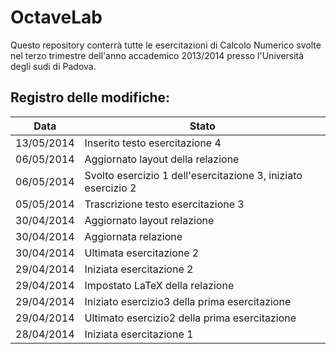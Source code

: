 OctaveLab
=========

Questo repository conterrà tutte le esercitazioni di Calcolo Numerico svolte nel terzo trimestre dell'anno accademico 2013/2014 presso l'Università degli sudi di Padova.


Registro delle modifiche:
------------------

Data         | Stato |
| -----------| -------------|
| 13/05/2014 | Inserito testo esercitazione 4 |
| 06/05/2014 | Aggiornato layout della relazione |
| 06/05/2014 | Svolto esercizio 1 dell'esercitazione 3, iniziato esercizio 2 |
| 05/05/2014 | Trascrizione testo esercitazione 3 |
| 30/04/2014 | Aggiornato layout relazione |
| 30/04/2014 | Aggiornata relazione |
| 30/04/2014 | Ultimata esercitazione 2 |
| 29/04/2014 | Iniziata esercitazione 2 |
| 29/04/2014 | Impostato LaTeX della relazione |
| 29/04/2014 | Iniziato esercizio3 della prima esercitazione |
| 29/04/2014 | Ultimato esercizio2 della prima esercitazione |
| 28/04/2014 | Iniziata esercitazione 1 |

